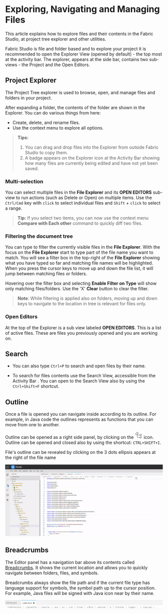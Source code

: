 <web>

# Exploring, Navigating and Managing Files

This article explains how to explore files and their contents in the Fabric Studio, at project tree explorer and other utilities.

 

Fabric Studio is file and folder based and to explore your project it is recommended to open the Explorer View (opened by default) - the top most at the activity bar. The explorer, appears at the side bar, contains two sub-views - the Project and the Open Editors.

## Project Explorer

The Project Tree explorer is used to browse, open, and manage files and folders in your project. 

After expanding a folder, the contents of the folder are shown in the Explorer. You can do various things from here:

* Create, delete, and rename files.
* Use the context menu to explore all options.

>**Tips:** 
>
>1. You can drag and drop files into the Explorer from outside Fabric Studio to copy them.
>2. A badge appears on the Explorer icon at the Activity Bar showing how many files are currently being edited and have not yet been saved.



### Multi-selection

You can select multiple files in the **File Explorer** and its **OPEN EDITORS** sub-view to run actions (such as Delete or Open) on multiple items. Use the `Ctrl/Cmd` key with `click` to select individual files and `Shift` + `click` to select a range. 

> **Tip:** If you select two items, you can now use the context menu **Compare with Each other** command to quickly diff two files.



### Filtering the document tree

You can type to filter the currently visible files in the **File Explorer**. With the focus on the **File Explorer** start to type part of the file name you want to match. You will see a filter box in the top-right of the **File Explorer** showing what you have typed so far and matching file names will be highlighted. When you press the cursor keys to move up and down the file list, it will jump between matching files or folders.

Hovering over the filter box and selecting **Enable Filter on Type** will show only matching files/folders. Use the 'X' **Clear** button to clear the filter.

>**Note**: While filtering is applied also on folders, moving up and down keys to navigate to the location in tree is relevant for files only.



### Open Editors

At the top of the Explorer is a sub view labeled **OPEN EDITORS**. This is a list of active files. These are files you previously opened and you are working on. 



## Search

* You can also type `Ctrl+P` to search and open files by their name. 

- To search for files contents use the Search View, accessible from the Activity Bar . You can open to the Search View also by using the  `Ctrl+Shift+F` shortcut.



## Outline

Once a file is opened you can navigate inside according to its outline. For example, in Java code the outlines represents as functions that you can move from one to another.

Outline can be opened as a right side panel, by clicking on the ![](images/web/outline.png) icon. Outline can be opened and closed also by using the shortcut: `CTRL+SHIFT+I`.

File's outline can be revealed by clicking on the 3 dots ellipsis appears at the right of the file name

![](images/web/21_outline_anim.gif)



## Breadcrumbs

The Editor panel has a navigation bar above its contents called [Breadcrumbs](https://en.wikipedia.org/wiki/Breadcrumb_(navigation)). It shows the current location and allows you to quickly navigate between folders, files, and symbols.

Breadcrumbs always show the file path and if the current file type has language support for symbols, the symbol path up to the cursor position. For example, Java files will be signed with Java icon near by their name.



![](images/web/breadcrumbs.png)



